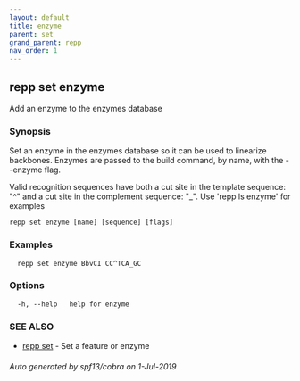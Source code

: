 ```yaml
---
layout: default
title: enzyme
parent: set
grand_parent: repp
nav_order: 1
---
```

## repp set enzyme

Add an enzyme to the enzymes database

### Synopsis


Set an enzyme in the enzymes database so it can be used to linearize backbones.
Enzymes are passed to the build command, by name, with the --enzyme flag.

Valid recognition sequences have both a cut site in the template sequence: "^" and
a cut site in the complement sequence: "_". Use 'repp ls enzyme' for examples

```
repp set enzyme [name] [sequence] [flags]
```

### Examples

```
  repp set enzyme BbvCI CC^TCA_GC
```

### Options

```
  -h, --help   help for enzyme
```

### SEE ALSO

* [repp set](repp_set)	 - Set a feature or enzyme

###### Auto generated by spf13/cobra on 1-Jul-2019
